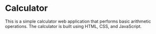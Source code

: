 # Calculator

This is a simple calculator web application that performs basic arithmetic operations. The calculator is built using HTML, CSS, and JavaScript.

